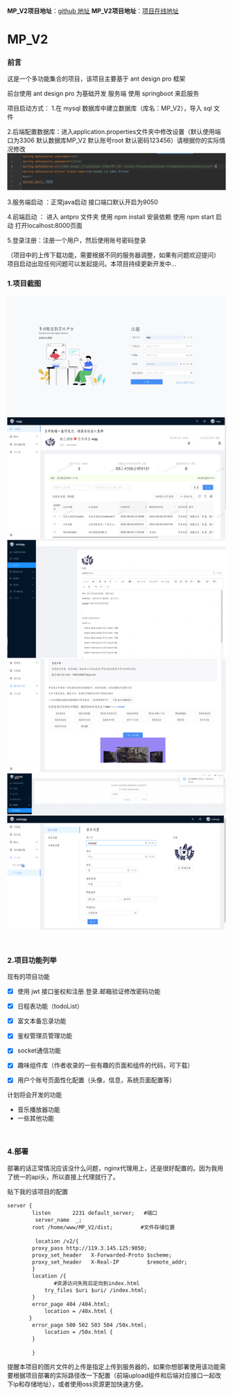 **MP_V2项目地址**：[github 地址](https://github.com/SSDWGG/MP_V2.git)
**MP_V2项目地址**：[项目在线地址](http://ssdwgg.xyz:2231)

# MP_V2

### 前言

这是一个多功能集合的项目，该项目主要基于 ant design pro 框架

前台使用 ant design pro 为基础开发
服务端 使用 springboot 来启服务

项目启动方式：
1.在 mysql 数据库中建立数据库（库名：MP_V2），导入 sql 文件

2.后端配置数据库：进入application.properties文件夹中修改设置（默认使用端口为3306  默认数据库MP_V2 默认账号root 默认密码123456）请根据你的实际情况修改
![数据库配置](V2_imgList/db.png)

3.服务端启动 ：正常java启动 接口端口默认开启为9050

4.前端启动 ： 进入 antpro 文件夹 使用 npm install 安装依赖 使用 npm start 启动 打开localhost:8000页面

5.登录注册：注册一个用户，然后使用账号密码登录


（项目中的上传下载功能，需要根据不同的服务器调整，如果有问题欢迎提问）
项目启动出现任何问题可以发起提问。本项目持续更新开发中...
<br/>

### 1.项目截图

![注册](V2_imgList/register.png)
![日程表todolist](V2_imgList/todoList.png)
![富文本备忘录](V2_imgList/beiwangluUpdate.png)
![趣味组件库](V2_imgList/FC.png)
![socket通信](V2_imgList/socketHello.png)
![个人设置](V2_imgList/accountSettingBase.png)

<br/>

### 2.项目功能列举

现有的项目功能
- [x] 使用 jwt 接口鉴权和注册.登录.邮箱验证修改密码功能
- [x] 日程表功能（todoList）
- [x] 富文本备忘录功能
- [x] 鉴权管理员管理功能
- [x] socket通信功能
- [x] 趣味组件库（作者收录的一些有趣的页面和组件的代码，可下载）
- [x] 用户个账号页面性化配置（头像，信息，系统页面配置等）


计划将会开发的功能
- 音乐播放器功能
- 一些其他功能


<br/>

<!-- ### 3.功能模块介绍
- [x] 用户注册功能  ，按照表单填写信息即可，用户名这里我用了一个重复性校验。如果用户名已经被使用，会有提示。

- [x] 通过邮箱验证码修改密码功能（html邮件） 默认使用25端口（云服务器厂商需要申请解封该端口）
![日程表todolist](V2_imgList/updatePassword.png)
![日程表todolist](V2_imgList/acceptCode.png)

- [x] 用户登录功能 ， 填写用户名和密码，后台通过校验会返回一个token，前端将token存放在浏览器中，并且在请求拦截器中，加入这个token到头部，后端会校验token是否可用
[springboot整合jwt 技术参考](https://blog.csdn.net/weixin_46195957/article/details/115326648)
（类似登录注册模块的部分接口token验证放开，其余接token后端需要开启token验证）


- [x] 日程表todolist功能 ： 
![日程表todolist](V2_imgList/todoList.png)
头部展示了一些用户信息，如果想修改这些用户信息，可以在用户信息模块修改配置

搜索栏有三个搜索项，任务标题，任务分类，任务进行状态

表格主体使用的是protable来实现的，这里包含了两张表格（分页显示和拖拽排序显示），因为两者是不兼容的，可以点击切换

表格中的一些时间项可以用来排序（在表头部分）

- [x] 个人信息展示和配置功能：

子页面1：个人卡片  展示了一些个人信息和个人标签组件
![个人卡片](V2_imgList/accountCard.png)

子页面2：配置项管理   在这个页面里面可以配置系统的多处信息，个人账号的一些账号密码修改。todo列表的一些配置
![个人设置base](V2_imgList/accountSettingBase.png)
![个人设置security](V2_imgList/accountSettingSecurity.png)
![个人设置todo](V2_imgList/accountSettingTodo.png)

- [x] 备忘录功能：
![备忘录](V2_imgList/beiwanglu.png)
![备忘录详细](V2_imgList/beiwangluUpdate.png)

- [x] 管理员管理功能：对于识别为管理员的用户会有一些特殊的权限页面，管理员的标识为users表中的admin字段   admin==1 为管理员
![管理员管理账号](V2_imgList/adminAccount.png)

- [x] 趣味组件库功能：提供了大量的作者收录的有趣的html，css动效，codeopen，个人开发者，组件库等公开的组件，提供zip压缩包下载，并使用gif展示每个组件的预览和点击放大预览。库持续更新...
![趣味组件库](V2_imgList/FC.png)

<br/> -->

### 4.部署
部署的话正常情况应该没什么问题，nginx代理用上，还是很好配置的。因为我用了统一的api头，所以直接上代理就行了。

贴下我的该项目的配置
```
server {
        listen       2231 default_server;   #端口
         server_name  _;
        root /home/www/MP_V2/dist;         #文件存储位置

         location /v2/{
        proxy_pass http://119.3.145.125:9050;
        proxy_set_header   X-Forwarded-Proto $scheme;
        proxy_set_header   X-Real-IP         $remote_addr;
        }
        location /{
               #资源访问失败后定向到index.html
            try_files $uri $uri/ /index.html;
        }
        error_page 404 /404.html;
            location = /40x.html {
       }
        error_page 500 502 503 504 /50x.html;
            location = /50x.html {
        }

        }
```

提醒本项目的图片文件的上传是指定上传到服务器的，如果你想部署使用该功能需要根据项目部署的实际路径改一下配置（前端upload组件和后端对应接口一起改下ip和存储地址），或者使用oss资源更加快速方便。
<!-- 联系请致信E-mail：1982549567@qq.com -->